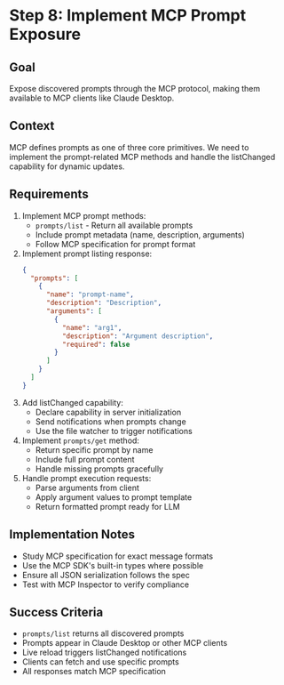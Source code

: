 # Step 8: Implement MCP Prompt Exposure

## Goal
Expose discovered prompts through the MCP protocol, making them available to MCP clients like Claude Desktop.

## Context
MCP defines prompts as one of three core primitives. We need to implement the prompt-related MCP methods and handle the listChanged capability for dynamic updates.

## Requirements
1. Implement MCP prompt methods:
   - `prompts/list` - Return all available prompts
   - Include prompt metadata (name, description, arguments)
   - Follow MCP specification for prompt format
2. Implement prompt listing response:
   ```json
   {
     "prompts": [
       {
         "name": "prompt-name",
         "description": "Description",
         "arguments": [
           {
             "name": "arg1",
             "description": "Argument description",
             "required": false
           }
         ]
       }
     ]
   }
   ```
3. Add listChanged capability:
   - Declare capability in server initialization
   - Send notifications when prompts change
   - Use the file watcher to trigger notifications
4. Implement `prompts/get` method:
   - Return specific prompt by name
   - Include full prompt content
   - Handle missing prompts gracefully
5. Handle prompt execution requests:
   - Parse arguments from client
   - Apply argument values to prompt template
   - Return formatted prompt ready for LLM

## Implementation Notes
- Study MCP specification for exact message formats
- Use the MCP SDK's built-in types where possible
- Ensure all JSON serialization follows the spec
- Test with MCP Inspector to verify compliance

## Success Criteria
- `prompts/list` returns all discovered prompts
- Prompts appear in Claude Desktop or other MCP clients
- Live reload triggers listChanged notifications
- Clients can fetch and use specific prompts
- All responses match MCP specification